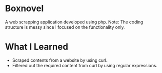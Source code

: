 # Boxnovel

A web scrapping application developed using php.
Note: The coding structure is messy since I focused on the functionality only.

# What I Learned

* Scraped contents from a website by using curl.
* Filtered out the required content from curl by using regular expressions.
